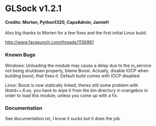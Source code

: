 # GLSock v1.2.1
#### Credits: Morten, Python1320, CapsAdmin, JamieH

Also big thanks to Morten for a few fixes and the first initial Linux build.

http://www.facepunch.com/threads/1136961

### Known Bugs

Windows:
    Unloading the module may cause a delay due to the io_service not being shutdown properly, blame Boost.
    Actually, disable IOCP when building boost, that fixes it. Default build comes with IOCP disabled.

Linux:
    Boost is now statically linked, theres still some problem with libstd++.6.so, you have to wipe it from
    the bin directory in orangebox in order to load this module, unless you come up with a fix.
    
### Documentation
See documentation.txt, I know it sucks but it does the job.
